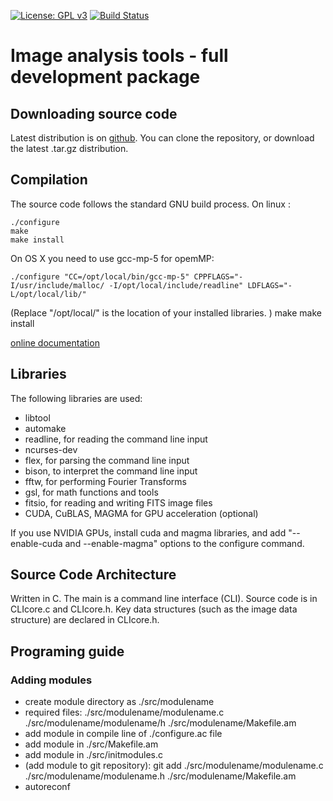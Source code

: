 [![License: GPL v3](https://img.shields.io/badge/License-GPL%20v3-blue.svg)](http://www.gnu.org/licenses/gpl-3.0)
[![Build Status](https://travis-ci.org/oguyon/Cfits.svg?branch=master)](https://travis-ci.org/oguyon/Cfits)


# Image analysis tools - full development package 

## Downloading source code
Latest distribution is on [github](https://github.com/oguyon/Cfits).
You can clone the repository, or download the latest .tar.gz distribution.


## Compilation

The source code follows the standard GNU build process. On linux :

	./configure
	make
	make install

On OS X you need to use gcc-mp-5 for opemMP:

	./configure "CC=/opt/local/bin/gcc-mp-5" CPPFLAGS="-I/usr/include/malloc/ -I/opt/local/include/readline" LDFLAGS="-L/opt/local/lib/"
(Replace "/opt/local/" is the location of your installed libraries. )
    make
    make install


[online documentation]( http://oguyon.github.io/Cfits/ ) 


## Libraries

The following libraries are used:

- libtool
- automake
- readline, for reading the command line input
- ncurses-dev
- flex, for parsing the command line input
- bison, to interpret the command line input
- fftw, for performing Fourier Transforms
- gsl, for math functions and tools
- fitsio, for reading and writing FITS image files
- CUDA, CuBLAS, MAGMA for GPU acceleration (optional)

If you use NVIDIA GPUs, install cuda and magma libraries, and add "--enable-cuda and --enable-magma" options to the configure command.


## Source Code Architecture 

Written in C.
The main is a command line interface (CLI). Source code is in CLIcore.c and CLIcore.h.
Key data structures (such as the image data structure) are declared in CLIcore.h.



## Programing guide

### Adding modules

- create module directory as ./src/modulename
- required files: ./src/modulename/modulename.c ./src/modulename/modulename/h ./src/modulename/Makefile.am
- add module in compile line of ./configure.ac file
- add module in ./src/Makefile.am
- add module in ./src/initmodules.c
- (add module to git repository): git add ./src/modulename/modulename.c ./src/modulename/modulename.h ./src/modulename/Makefile.am
- autoreconf
 
